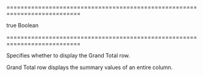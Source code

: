 ===========================================================================
<!--default-->true<!--/default-->
<!--type-->Boolean<!--/type-->
===========================================================================

<!--shortDescription-->
Specifies whether to display the Grand Total row.
<!--/shortDescription-->

<!--fullDescription-->
Grand Total row displays the summary values of an entire column.
<!--/fullDescription-->